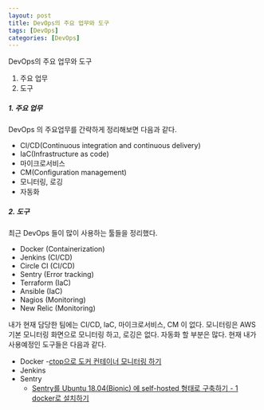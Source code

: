 ```yaml
---
layout: post
title: DevOps의 주요 업무와 도구
tags: [DevOps]
categories: [DevOps]
---
```



DevOps의 주요 업무와 도구

1. 주요 업무
2. 도구


##### 1. 주요 업무

DevOps 의 주요업무를 간략하게 정리해보면 다음과 같다.

* CI/CD(Continuous integration and continuous delivery)
* IaC(Infrastructure as code)
* 마이크로서비스
* CM(Configuration management)
* 모니터링, 로깅
* 자동화





##### 2. 도구

최근 DevOps 들이 많이 사용하는 툴들을 정리했다. 

* Docker (Containerization)
* Jenkins (CI/CD)
* Circle CI (CI/CD)
* Sentry (Error tracking)
* Terraform (IaC)
* Ansible (IaC)
* Nagios (Monitoring)
* New Relic (Monitoring)





내가 현재 담당한 팀에는 CI/CD, laC, 마이크로서비스, CM 이 없다. 모니터링은 AWS 기본 모니터링 화면으로 모니터링 하고, 로깅은 없다. 자동화 할 부분은 많다. 
현재 내가 사용예정인 도구들은 다음과 같다.

* Docker
    -[ctop으로 도커 컨테이너 모니터링 하기](https://suhyunbaik.github.io/devops/2019/12/20/ctop/) 
* Jenkins
* Sentry
    - [Sentry를 Ubuntu 18.04(Bionic) 에 self-hosted 형태로 구축하기 - 1 docker로 설치하기](https://suhyunbaik.github.io/devops/2020/01/05/sentry-self-hosted-01/)
